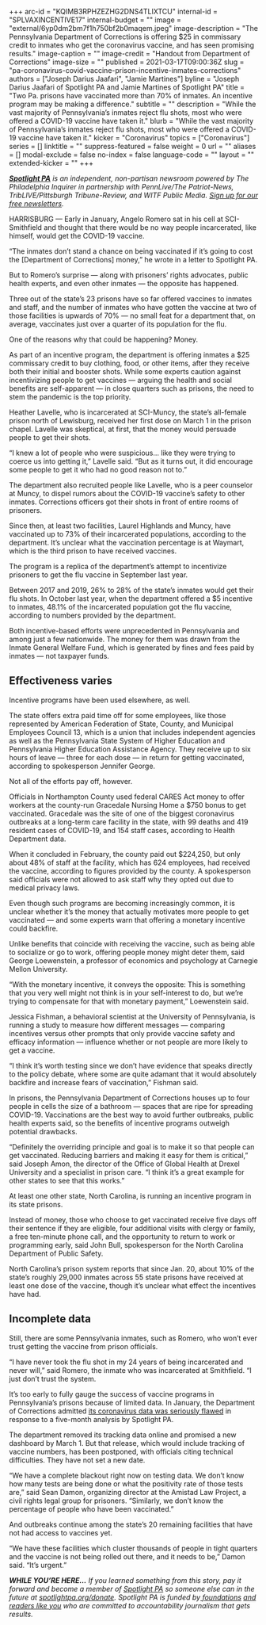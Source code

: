 +++
arc-id = "KQIMB3RPHZEZHG2DNS4TLIXTCU"
internal-id = "SPLVAXINCENTIVE17"
internal-budget = ""
image = "external/6yp0dm2bm7f1h750bf2b0maqem.jpeg"
image-description = "The Pennsylvania Department of Corrections is offering $25 in commissary credit to inmates who get the coronavirus vaccine, and has seen promising results."
image-caption = ""
image-credit = "Handout from Department of Corrections"
image-size = ""
published = 2021-03-17T09:00:36Z
slug = "pa-coronavirus-covid-vaccine-prison-incentive-inmates-corrections"
authors = ["Joseph Darius Jaafari", "Jamie Martines"]
byline = "Joseph Darius Jaafari of Spotlight PA and Jamie Martines of Spotlight PA"
title = "Two Pa. prisons have vaccinated more than 70% of inmates. An incentive program may be making a difference."
subtitle = ""
description = "While the vast majority of Pennsylvania’s inmates reject flu shots, most who were offered a COVID-19 vaccine have taken it."
blurb = "While the vast majority of Pennsylvania’s inmates reject flu shots, most who were offered a COVID-19 vaccine have taken it."
kicker = "Coronavirus"
topics = ["Coronavirus"]
series = []
linktitle = ""
suppress-featured = false
weight = 0
url = ""
aliases = []
modal-exclude = false
no-index = false
language-code = ""
layout = ""
extended-kicker = ""
+++

<a href="https://www.spotlightpa.org/"><i><b>Spotlight PA</b></i></a><i> is an independent, non-partisan newsroom powered by The Philadelphia Inquirer in partnership with PennLive/The Patriot-News, TribLIVE/Pittsburgh Tribune-Review, and WITF Public Media. </i><a href="https://www.spotlightpa.org/newsletters"><i>Sign up for our free newsletters</i></a><i>.</i>

HARRISBURG — Early in January, Angelo Romero sat in his cell at SCI-Smithfield and thought that there would be no way people incarcerated, like himself, would get the COVID-19 vaccine.

“The inmates don’t stand a chance on being vaccinated if it’s going to cost the [Department of Corrections] money,” he wrote in a letter to Spotlight PA.

But to Romero’s surprise — along with prisoners’ rights advocates, public health experts, and even other inmates — the opposite has happened.

Three out of the state’s 23 prisons have so far offered vaccines to inmates and staff, and the number of inmates who have gotten the vaccine at two of those facilities is upwards of 70% — no small feat for a department that, on average, vaccinates just over a quarter of its population for the flu.

One of the reasons why that could be happening? Money.

<script src="https://www.spotlightpa.org/embed.js" async></script><div data-spl-embed-version="1" data-spl-src="https://www.spotlightpa.org/embeds/newsletter/"></div>

As part of an incentive program, the department is offering inmates a $25 commissary credit to buy clothing, food, or other items, after they receive both their initial and booster shots. While some experts caution against incentivizing people to get vaccines — arguing the health and social benefits are self-apparent — in close quarters such as prisons, the need to stem the pandemic is the top priority.

Heather Lavelle, who is incarcerated at SCI-Muncy, the state’s all-female prison north of Lewisburg, received her first dose on March 1 in the prison chapel. Lavelle was skeptical, at first, that the money would persuade people to get their shots.

“I knew a lot of people who were suspicious... like they were trying to coerce us into getting it,” Lavelle said. “But as it turns out, it did encourage some people to get it who had no good reason not to.”

The department also recruited people like Lavelle, who is a peer counselor at Muncy, to dispel rumors about the COVID-19 vaccine’s safety to other inmates. Corrections officers got their shots in front of entire rooms of prisoners.

Since then, at least two facilities, Laurel Highlands and Muncy, have vaccinated up to 73% of their incarcerated populations, according to the department. It’s unclear what the vaccination percentage is at Waymart, which is the third prison to have received vaccines.

The program is a replica of the department’s attempt to incentivize prisoners to get the flu vaccine in September last year.

Between 2017 and 2019, 26% to 28% of the state’s inmates would get their flu shots. In October last year, when the department offered a $5 incentive to inmates, 48.1% of the incarcerated population got the flu vaccine, according to numbers provided by the department.

Both incentive-based efforts were unprecedented in Pennsylvania and among just a few nationwide. The money for them was drawn from the Inmate General Welfare Fund, which is generated by fines and fees paid by inmates — not taxpayer funds.

<script src="https://www.spotlightpa.org/embed.js" async></script><div data-spl-embed-version="1" data-spl-src="https://www.spotlightpa.org/embeds/donate/?teaser_text=If%20you%20learned%20something%20from%20this%20report%2C%20pay%20it%20forward%20and%20become%20a%20member%20of%20Spotlight%20PA%20so%20someone%20else%20can%20in%20the%20future.&cta_text=CLICK%20TO%20CONTRIBUTE&eyebrow_text=WHILE%20YOU'RE%20HERE..."></div>

## Effectiveness varies

Incentive programs have been used elsewhere, as well.

The state offers extra paid time off for some employees, like those represented by American Federation of State, County, and Municipal Employees Council 13, which is a union that includes independent agencies as well as the Pennsylvania State System of Higher Education and Pennsylvania Higher Education Assistance Agency. They receive up to six hours of leave — three for each dose — in return for getting vaccinated, according to spokesperson Jennifer George.

Not all of the efforts pay off, however.

Officials in Northampton County used federal CARES Act money to offer workers at the county-run Gracedale Nursing Home a $750 bonus to get vaccinated. Gracedale was the site of one of the biggest coronavirus outbreaks at a long-term care facility in the state, with 99 deaths and 419 resident cases of COVID-19, and 154 staff cases, according to Health Department data.

When it concluded in February, the county paid out $224,250, but only about 48% of staff at the facility, which has 624 employees, had received the vaccine, according to figures provided by the county. A spokesperson said officials were not allowed to ask staff why they opted out due to medical privacy laws.

Even though such programs are becoming increasingly common, it is unclear whether it’s the money that actually motivates more people to get vaccinated — and some experts warn that offering a monetary incentive could backfire.

Unlike benefits that coincide with receiving the vaccine, such as being able to socialize or go to work, offering people money might deter them, said George Loewenstein, a professor of economics and psychology at Carnegie Mellon University.

“With the monetary incentive, it conveys the opposite: This is something that you very well might not think is in your self-interest to do, but we’re trying to compensate for that with monetary payment,” Loewenstein said.

Jessica Fishman, a behavioral scientist at the University of Pennsylvania, is running a study to measure how different messages — comparing incentives versus other prompts that only provide vaccine safety and efficacy information — influence whether or not people are more likely to get a vaccine.

“I think it’s worth testing since we don’t have evidence that speaks directly to the policy debate, where some are quite adamant that it would absolutely backfire and increase fears of vaccination,” Fishman said.

<script src="https://www.spotlightpa.org/embed.js" async></script><div data-spl-embed-version="1" data-spl-src="https://www.spotlightpa.org/embeds/tips/?tip_text=Did%20you%20get%20the%20vaccine%20while%20incarcerated%20at%20a%20county%20jail%20or%20state%20prison%3F%20If%20so%2C%20tell%20us%20your%20story.%20"></div>

In prisons, the Pennsylvania Department of Corrections houses up to four people in cells the size of a bathroom — spaces that are ripe for spreading COVID-19. Vaccinations are the best way to avoid further outbreaks, public health experts said, so the benefits of incentive programs outweigh potential drawbacks.

“Definitely the overriding principle and goal is to make it so that people can get vaccinated. Reducing barriers and making it easy for them is critical,” said Joseph Amon, the director of the Office of Global Health at Drexel University and a specialist in prison care. “I think it’s a great example for other states to see that this works.”

At least one other state, North Carolina, is running an incentive program in its state prisons.

Instead of money, those who choose to get vaccinated receive five days off their sentence if they are eligible, four additional visits with clergy or family, a free ten-minute phone call, and the opportunity to return to work or programming early, said John Bull, spokesperson for the North Carolina Department of Public Safety.

North Carolina’s prison system reports that since Jan. 20, about 10% of the state’s roughly 29,000 inmates across 55 state prisons have received at least one dose of the vaccine, though it’s unclear what effect the incentives have had.

## Incomplete data

Still, there are some Pennsylvania inmates, such as Romero, who won’t ever trust getting the vaccine from prison officials.

“I have never took the flu shot in my 24 years of being incarcerated and never will,” said Romero, the inmate who was incarcerated at Smithfield. “I just don’t trust the system.

It’s too early to fully gauge the success of vaccine programs in Pennsylvania’s prisons because of limited data. In January, the Department of Corrections admitted <a href="https://www.spotlightpa.org/news/2021/01/pennsylvania-prisons-coronavirus-deaths-data-transparency/" target=_blank>its coronavirus data was seriously flawed</a> in response to a five-month analysis by Spotlight PA.

The department removed its tracking data online and promised a new dashboard by March 1. But that release, which would include tracking of vaccine numbers, has been postponed, with officials citing technical difficulties. They have not set a new date.

“We have a complete blackout right now on testing data. We don’t know how many tests are being done or what the positivity rate of those tests are,” said Sean Damon, organizing director at the Amistad Law Project, a civil rights legal group for prisoners. “Similarly, we don’t know the percentage of people who have been vaccinated.”

And outbreaks continue among the state’s 20 remaining facilities that have not had access to vaccines yet.

“We have these facilities which cluster thousands of people in tight quarters and the vaccine is not being rolled out there, and it needs to be,” Damon said. “It’s urgent.”

<i><b>WHILE YOU’RE HERE...</b></i><i> If you learned something from this story, pay it forward and become a member of </i><a href="https://www.spotlightpa.org/"><i>Spotlight PA</i></a><i> so someone else can in the future at </i><a href="https://www.spotlightpa.org/donate"><i>spotlightpa.org/donate</i></a><i>. Spotlight PA is funded by</i><a href="https://www.spotlightpa.org/support"><i> foundations</i></a><i> </i><a href="https://www.spotlightpa.org/support"><i>and readers like you</i></a><i> who are committed to accountability journalism that gets results.</i>
